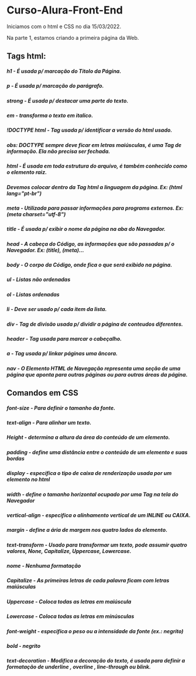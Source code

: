 # Curso-Alura-Front-End

Iniciamos com o html e CSS no dia 15/03/2022.

Na parte 1, estamos criando a primeira página da Web.

## **Tags html:** 

##### h1 - É usada p/ marcação do Titolo da Página.
##### p - É usada p/ marcação do parágrafo.
##### strong - É usada p/ destacar uma parte do texto.
##### em - transforma o texto em italico.
##### !DOCTYPE html - Tag usada p/ identificar a versão do html usado.
##### obs: DOCTYPE sempre deve ficar em letras maiúsculas, é uma Tag de informação. Ela não precisa ser fechada.
##### html - É usada em toda estrutura do arquivo, é também conhecido como o elemento raiz.
##### Devemos colocar dentro da Tag html a linguagem da página. Ex: (html lang="pt-br")
##### meta - Utilizada para passar informações para programs externos. Ex: (meta charset="utf-8")
##### title -  É usada p/ exibir o nome da página na aba do Navegador.
##### head - A cabeça do Código, as informações que são passadas p/ o Navegador. Ex: (title), (meta)...
##### body - O corpo da Código, onde fica o que será exibido na página.
##### ul - Listas não ordenadas
##### ol - Listas ordenadas
##### li - Deve ser usado p/ cada item da lista.
##### div - Tag de divisão usada p/ dividir a página de conteudos diferentes.
##### header - Tag usada para marcar o cabeçalho.
##### a - Tag usada p/ linkar páginas uma âncora.
##### nav - O Elemento HTML de Navegação representa uma seção de uma página que aponta para outras páginas ou para outras áreas da página.



## **Comandos em CSS**

##### font-size - Para definir o tamanho da fonte.
##### text-align - Para alinhar um texto.
##### Height - determina a altura da área do conteúdo de um elemento.
##### padding - define uma distância entre o conteúdo de um elemento e suas bordas
##### display - especifica o tipo de caixa de renderização usada por um elemento no html
##### width - define o tamanho horizontal ocupado por uma Tag na tela do Navegador
##### vertical-align - especifica o alinhamento vertical de um INLINE ou CAIXA.
##### margin - define a ária de margem nos quatro lados do elemento.
##### text-transform - Usado para transformar um texto, pode assumir quatro valores, None, Capitalize, Uppercase, Lowercase.
##### nome - Nenhuma formatação
##### Capitalize - As primeiras letras de cada palavra ficam com letras maiúsculas
##### Uppercase - Coloca todas as letras em maiúscula
##### Lowercase - Coloca todas as letras em minúsculas
##### font-weight - especifica o peso ou a intensidade da fonte (ex.: negrito)
##### bold - negrito
##### text-decoration - Modifica a decoração do texto, é usada para definir a formatação de underline , overline , line-through ou blink.


